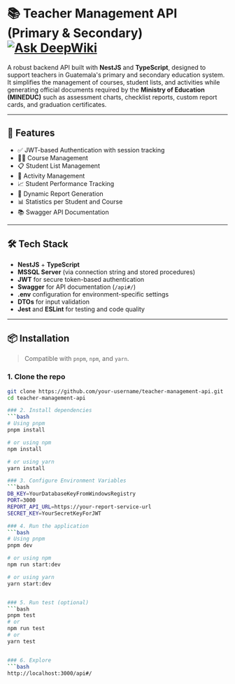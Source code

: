 
# 📚 Teacher Management API (Primary & Secondary) [![Ask DeepWiki](https://deepwiki.com/badge.svg)](https://deepwiki.com/SKEGDEV/MGP-API-HT-NEST-JS)

A robust backend API built with **NestJS** and **TypeScript**, designed to support teachers in Guatemala's primary and secondary education system. It simplifies the management of courses, student lists, and activities while generating official documents required by the **Ministry of Education (MINEDUC)** such as assessment charts, checklist reports, custom report cards, and graduation certificates.

---

## 🚀 Features

- ✅ JWT-based Authentication with session tracking
- 🧑‍🏫 Course Management
- 📋 Student List Management
- 📌 Activity Management
- 📈 Student Performance Tracking
- 🧾 Dynamic Report Generation
- 📊 Statistics per Student and Course
- 📚 Swagger API Documentation

---

## 🛠️ Tech Stack

- **NestJS** + **TypeScript**
- **MSSQL Server** (via connection string and stored procedures)
- **JWT** for secure token-based authentication
- **Swagger** for API documentation (`/api#/`)
- **.env** configuration for environment-specific settings
- **DTOs** for input validation
- **Jest** and **ESLint** for testing and code quality

---

## 📦 Installation

> Compatible with `pnpm`, `npm`, and `yarn`.

### 1. Clone the repo
```bash
git clone https://github.com/your-username/teacher-management-api.git
cd teacher-management-api

### 2. Install dependencies
```bash
# Using pnpm
pnpm install

# or using npm
npm install

# or using yarn
yarn install

### 3. Configure Environment Variables 
```bash
DB_KEY=YourDatabaseKeyFromWindowsRegistry
PORT=3000
REPORT_API_URL=https://your-report-service-url
SECRET_KEY=YourSecretKeyForJWT

### 4. Run the application 
```bash
# Using pnpm
pnpm dev

# or using npm
npm run start:dev

# or using yarn
yarn start:dev


### 5. Run test (optional)
```bash
pnpm test
# or
npm run test
# or
yarn test


### 6. Explore 
```bash
http://localhost:3000/api#/

